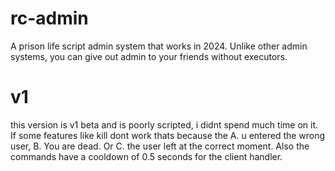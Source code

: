 # rc-admin

A prison life script admin system that works in 2024. Unlike other admin systems, you can give out admin to your friends without executors.

# v1

this version is v1 beta and is poorly scripted, i didnt spend much time on it. If some features like kill dont work thats because the A. u entered the wrong user, B. You are dead. Or C. the user left at the correct moment. Also the commands have a cooldown of 0.5 seconds for the client handler.
